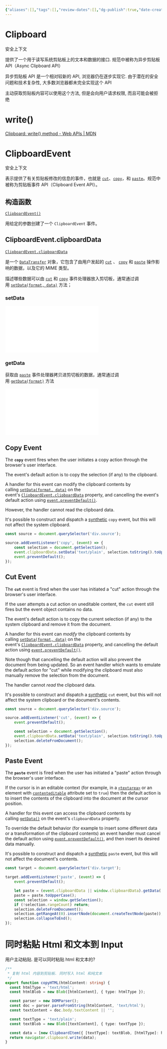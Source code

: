 ```yaml
---
{"aliases":[],"tags":[],"review-dates":[],"dg-publish":true,"date-created":"2023-02-17-Fri, 11:21:59 am","date-modified":"2024-07-02-Tue, 11:39:50 am","permalink":"/programming/front-end/primitive/browser-api/dom-clipboard/","dgPassFrontmatter":true}
---
```



# Clipboard

安全上下文

提供了一个用于读写系统剪贴板上的文本和数据的接口. 规范中被称为异步剪贴板 API（Async Clipboard API）

异步剪贴板 API 是一个相对较新的 API, 浏览器仍在逐步实现它. 由于潜在的安全问题和技术复杂性, 大多数浏览器都未完全实现这个 API

主动获取剪贴板内容可以使用这个方法, 但是会向用户请求权限, 而且可能会被拒绝

# write()

[Clipboard: write() method - Web APIs | MDN](https://developer.mozilla.org/en-US/docs/Web/API/Clipboard/write)

# ClipboardEvent

安全上下文

表示提供了有关剪贴板修改的信息的事件，也就是 [`cut`](https://developer.mozilla.org/zh-CN/docs/Web/API/Element/cut_event "cut")、[`copy`](https://developer.mozilla.org/zh-CN/docs/Web/API/Element/copy_event "copy")，和 [`paste`](https://developer.mozilla.org/zh-CN/docs/Web/API/Element/paste_event "paste")。规范中被称为剪贴板事件 API（Clipboard Event API）。

## 构造函数

[`ClipboardEvent()`](https://developer.mozilla.org/zh-CN/docs/Web/API/ClipboardEvent/ClipboardEvent "ClipboardEvent()")

用给定的参数创建了一个 `ClipboardEvent` 事件。

## ClipboardEvent.clipboardData

[`ClipboardEvent.clipboardData`](https://developer.mozilla.org/zh-CN/docs/Web/API/ClipboardEvent/clipboardData) 

是一个 [`DataTransfer`](https://developer.mozilla.org/zh-CN/docs/Web/API/DataTransfer) 对象，它包含了由用户发起的 [`cut`](https://developer.mozilla.org/zh-CN/docs/Web/API/Element/cut_event) 、 [`copy`](https://developer.mozilla.org/zh-CN/docs/Web/API/Element/copy_event) 和 [`paste`](https://developer.mozilla.org/zh-CN/docs/Web/API/Element/paste_event) 操作影响的数据，以及它的 MIME 类型。

描述哪些数据可以由 [`cut`](https://developer.mozilla.org/zh-CN/docs/Web/API/Element/cut_event) 和 [`copy`](https://developer.mozilla.org/zh-CN/docs/Web/API/Element/copy_event) 事件处理器放入剪切板，通常通过调用 [`setData(format, data)`](https://developer.mozilla.org/zh-CN/docs/Web/API/DataTransfer/setData "setData(format, data)") 方法；

### setData

![DataTransfer.setData()](dom-drag-event.md#DataTransfer.setData())

### getData

获取由 [`paste`](https://developer.mozilla.org/zh-CN/docs/Web/API/Element/paste_event) 事件处理器拷贝进剪切板的数据，通常通过调用 [`getData(format)`](https://developer.mozilla.org/zh-CN/docs/Web/API/DataTransfer/getData "getData(format)") 方法

![DataTransfer.setData()](dom-drag-event.md#DataTransfer.getData())

## Copy Event

The **`copy`** event fires when the user initiates a copy action through the browser's user interface.

The event's default action is to copy the selection (if any) to the clipboard.

A handler for this event can modify the clipboard contents by calling [`setData(format, data)`](https://developer.mozilla.org/en-US/docs/Web/API/DataTransfer/setData "setData(format, data)") on the event's [`ClipboardEvent.clipboardData`](https://developer.mozilla.org/en-US/docs/Web/API/ClipboardEvent/clipboardData) property, and cancelling the event's default action using [`event.preventDefault()`](https://developer.mozilla.org/en-US/docs/Web/API/Event/preventDefault "event.preventDefault()").

However, the handler cannot read the clipboard data.

It's possible to construct and dispatch a [synthetic](https://developer.mozilla.org/en-US/docs/Web/Events/Creating_and_triggering_events) `copy` event, but this will not affect the system clipboard.

```js
const source = document.querySelector('div.source');

source.addEventListener('copy', (event) => {
    const selection = document.getSelection();
    event.clipboardData.setData('text/plain', selection.toString().toUpperCase());
    event.preventDefault();
});
```

## Cut Event

The **`cut`** event is fired when the user has initiated a "cut" action through the browser's user interface.

If the user attempts a cut action on uneditable content, the `cut` event still fires but the event object contains no data.

The event's default action is to copy the current selection (if any) to the system clipboard and remove it from the document.

A handler for this event can _modify_ the clipboard contents by calling [`setData(format, data)`](https://developer.mozilla.org/en-US/docs/Web/API/DataTransfer/setData "setData(format, data)") on the event's [`ClipboardEvent.clipboardData`](https://developer.mozilla.org/en-US/docs/Web/API/ClipboardEvent/clipboardData) property, and cancelling the default action using [`event.preventDefault()`](https://developer.mozilla.org/en-US/docs/Web/API/Event/preventDefault "event.preventDefault()").

Note though that cancelling the default action will also prevent the document from being updated. So an event handler which wants to emulate the default action for "cut" while modifying the clipboard must also manually remove the selection from the document.

The handler cannot _read_ the clipboard data.

It's possible to construct and dispatch a [synthetic](https://developer.mozilla.org/en-US/docs/Web/Events/Creating_and_triggering_events) `cut` event, but this will not affect the system clipboard or the document's contents.

```js
const source = document.querySelector('div.source');

source.addEventListener('cut', (event) => {
    event.preventDefault();

    const selection = document.getSelection();
    event.clipboardData.setData('text/plain', selection.toString().toUpperCase());
    selection.deleteFromDocument();
});
```

## Paste Event

The **`paste`** event is fired when the user has initiated a "paste" action through the browser's user interface.

If the cursor is in an editable context (for example, in a [`<textarea>`](https://developer.mozilla.org/en-US/docs/Web/HTML/Element/textarea) or an element with [`contenteditable`](https://developer.mozilla.org/en-US/docs/Web/HTML/Global_attributes/contenteditable) attribute set to `true`) then the default action is to insert the contents of the clipboard into the document at the cursor position.

A handler for this event can access the clipboard contents by calling [`getData()`](https://developer.mozilla.org/en-US/docs/Web/API/DataTransfer/getData "getData()") on the event's `clipboardData` property.

To override the default behavior (for example to insert some different data or a transformation of the clipboard contents) an event handler must cancel the default action using [`event.preventDefault()`](https://developer.mozilla.org/en-US/docs/Web/API/Event/preventDefault "event.preventDefault()"), and then insert its desired data manually.

It's possible to construct and dispatch a [synthetic](https://developer.mozilla.org/en-US/docs/Web/Events/Creating_and_triggering_events) `paste` event, but this will not affect the document's contents.

```js
const target = document.querySelector('div.target');

target.addEventListener('paste', (event) => {
    event.preventDefault();

    let paste = (event.clipboardData || window.clipboardData).getData('text');
    paste = paste.toUpperCase();
    const selection = window.getSelection();
    if (!selection.rangeCount) return;
    selection.deleteFromDocument();
    selection.getRangeAt(0).insertNode(document.createTextNode(paste));
    selection.collapseToEnd();
});

```

# 同时粘贴 Html 和文本到 Input

用户主动粘贴. 是可以同时粘贴 html 和文本的?

```ts
/**
 * 复制 html 内容到剪贴板. 同时写入 html 和纯文本
 */
export function copyHTML(htmlContent: string) {
  const htmlType = 'text/html';
  const htmlBlob = new Blob([htmlContent], { type: htmlType });

  const parser = new DOMParser();
  const doc = parser.parseFromString(htmlContent, 'text/html');
  const textContent = doc.body.textContent || '';

  const textType = 'text/plain';
  const textBlob = new Blob([textContent], { type: textType });

  const data = [new ClipboardItem({ [textType]: textBlob, [htmlType]: htmlBlob })];
  return navigator.clipboard.write(data);
}
```
